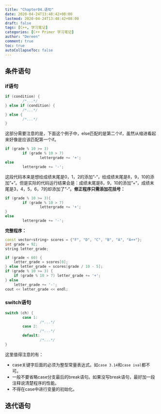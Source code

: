 ```yaml
---
title: "Chapter04.语句"
date: 2020-04-24T13:48:42+08:00
lastmod: 2020-04-24T13:48:42+08:00
draft: false
tags: [C++, 学习笔记]
categories: [C++ Primer 学习笔记]
author: "Dereen"
comment: true
toc: true
autoCollapseToc: false
---
```




<!--more-->

## 条件语句

### **if语句**

```cpp
if (condition) {
		/*...*/
} else if (condition) {
		/*...*/
} else {
		/*...*/
}
```

这部分需要注意的是，下面这个例子中，else匹配的是第二个if，虽然从缩进看起来好像是应该匹配第一个if。

```cpp
if (grade % 10 >= 3)
		if (grade % 10 > 7)
				lettergrade += '+';
else 
		lettergrade += '-';
```

这段代码本来是想给成绩末尾是0，1，2的添加”-“，给成绩末尾是8，9，10的添加”+“。但是实际的代码运行结果会是：成绩末尾是8，9，10的添加”+“，成绩末尾是3，4，5，6，7的却添加了”-“。**修正程序只需添加花括号：**

```cpp
if (grade % 10 >= 3){
		if (grade % 10 > 7)
				lettergrade += '+';
}
else 
		lettergrade += '-';
```

**完整程序：**

```cpp
const vector<string> scores = {"F", "D", "C", "B", "A", "A++"};
int grade = 92;
string letter_grade;

if (grade < 60) {
    letter_grade = scores[0];
} else letter_grade = scores[grade / 10 - 5];
if (grade % 10 >= 3) {
    if (grade % 10 > 7) letter_grade += '+';
} else
    letter_grade += '-';
cout << letter_grade << endl;
```

### switch语句

```cpp
switch (ch) {
		case 1:
				/*...*/
		case 2:
				/*...*/
		default:
				/*...*/
}
```

这里值得注意的有：

- case关键字后面的必须为整型常量表达式。如`case 3.14`和`case ival`都不可。
- 一般不要省略case分支最后的break语句。如果没写break语句，最好加一段注释说清楚程序的性能。
- 不得在case中进行变量的初始化。

## 迭代语句